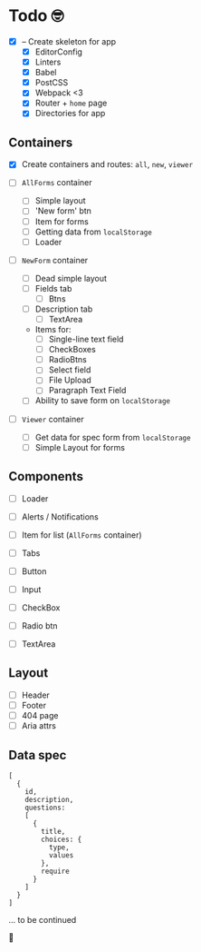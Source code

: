 # Todo 🤓

* [x] – Create skeleton for app
  * [x] EditorConfig
  * [x] Linters
  * [x] Babel
  * [x] PostCSS
  * [x] Webpack <3
  * [x] Router + `home` page
  * [x] Directories for app

## Containers

* [x] Create containers and routes: `all`, `new`, `viewer`

* [ ] `AllForms` container
  * [ ] Simple layout
  * [ ] 'New form' btn
  * [ ] Item for forms
  * [ ] Getting data from `localStorage`
  * [ ] Loader

* [ ] `NewForm` container
  * [ ] Dead simple layout
  * [ ] Fields tab
    * [ ] Btns
  * [ ] Description tab
    * [ ] TextArea
  * Items for:
    * [ ] Single-line text field
    * [ ] CheckBoxes
    * [ ] RadioBtns
    * [ ] Select field
    * [ ] File Upload
    * [ ] Paragraph Text Field
  * [ ] Ability to save form on `localStorage`

* [ ] `Viewer` container
  * [ ] Get data for spec form from `localStorage`
  * [ ] Simple Layout for forms

## Components

* [ ] Loader
* [ ] Alerts / Notifications
* [ ] Item for list (`AllForms` container)
* [ ] Tabs
* [ ] Button
* [ ] Input
* [ ] CheckBox
* [ ] Radio btn
* [ ] TextArea


## Layout

* [ ] Header
* [ ] Footer
* [ ] 404 page
* [ ] Aria attrs

## Data spec

```
[
  {
    id,
    description,
    questions:
    [
      {
        title,
        choices: {
          type,
          values
        },
        require
      }
    ]
  }
]
```

… to be continued

🚀
